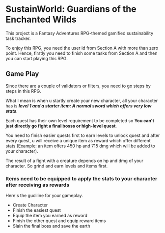 # SustainWorld: Guardians of the Enchanted Wilds

This project is a Fantasy Adventures RPG-themed gamified sustainability task tracker.

To enjoy this RPG, you need the user id from Section A with more than zero point. Hence, firstly you need to finish some tasks from Section A and then you can start playing this RPG.
## Game Play
Since there are a couple of validators or filters, you need to go steps by steps in this RPG.

What I mean is when u startly create your new character, all your character has is ***level 1 and a starter item: A normal sword which offers very low stats***.

Each quest has their own level requirement to be completed so **You can't just directly go fight a final bosss or high-level quest**.

You need to finish easier quests first to earn levels to unlock quest and after every quest, u will receive a unique item as reward which offer different stats (Example: an item offers 450 hp and 715 dmg which will be added to your character).

The result of a fight with a creature depends on hp and dmg of your character. So grind and earn levels and items first.
### Items need to be equipped to apply the stats to your character after receiving as rewards

Here's the gudiline for your gameplay.
* Create Character
* Finish the easiest quest
* Equip the item you earned as reward
* Finish the other quest and equip reward items
* Slain the final boss and save the earth



